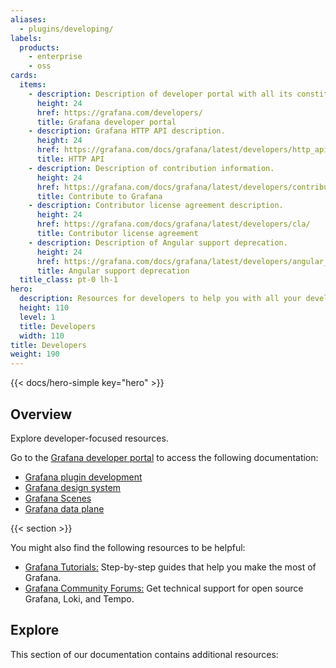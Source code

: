 ```yaml
---
aliases:
  - plugins/developing/
labels:
  products:
    - enterprise
    - oss
cards:
  items:
    - description: Description of developer portal with all its constituent sites.
      height: 24
      href: https://grafana.com/developers/
      title: Grafana developer portal
    - description: Grafana HTTP API description.
      height: 24
      href: https://grafana.com/docs/grafana/latest/developers/http_api/
      title: HTTP API
    - description: Description of contribution information.
      height: 24
      href: https://grafana.com/docs/grafana/latest/developers/contribute/ 
      title: Contribute to Grafana
    - description: Contributor license agreement description.
      height: 24
      href: https://grafana.com/docs/grafana/latest/developers/cla/
      title: Contributor license agreement
    - description: Description of Angular support deprecation.
      height: 24
      href: https://grafana.com/docs/grafana/latest/developers/angular_deprecation/
      title: Angular support deprecation
  title_class: pt-0 lh-1
hero:
  description: Resources for developers to help you with all your development needs.
  height: 110
  level: 1
  title: Developers
  width: 110
title: Developers
weight: 190
---
```


{{< docs/hero-simple key="hero" >}} 
## Overview

Explore developer-focused resources.

Go to the [Grafana developer portal](https://grafana.com/developers) to access the following documentation:

- [Grafana plugin development](https://grafana.com/developers/plugin-tools)
- [Grafana design system](https://developers.grafana.com)
- [Grafana Scenes](https://grafana.com/developers/scenes)
- [Grafana data plane](https://grafana.com/developers/dataplane)

{{< section >}}

You might also find the following resources to be helpful:

- [Grafana Tutorials:](https://grafana.com/tutorials/) Step-by-step guides that help you make the most of Grafana.
- [Grafana Community Forums:](https://community.grafana.com) Get technical support for open source Grafana, Loki, and Tempo.
## Explore

This section of our documentation contains additional resources:


